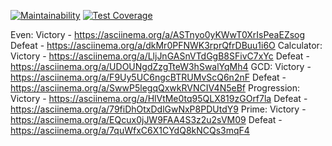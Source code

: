 [![Maintainability](https://api.codeclimate.com/v1/badges/e162044ee62ed1468a60/maintainability)](https://codeclimate.com/github/MisterCool/java-project-61/maintainability)
[![Test Coverage](https://api.codeclimate.com/v1/badges/e162044ee62ed1468a60/test_coverage)](https://codeclimate.com/github/MisterCool/java-project-61/test_coverage)

Even:
    Victory - https://asciinema.org/a/ASTnyo0yKWwT0XrIsPeaEZsog
    Defeat - https://asciinema.org/a/dkMr0PFNWK3rprQfrDBuu1i6O
Calculator:
    Victory - https://asciinema.org/a/LljJnGASnVTdGgB8SFivC7xYc
    Defeat - https://asciinema.org/a/UDOUNgdZzgTteW3hSwalYqMh4
GCD:
    Victory - https://asciinema.org/a/F9Uy5UC6ngcBTRUMvScQ6n2nF
    Defeat - https://asciinema.org/a/SwwP5legqQxwkRVNCIV4N5eBf
Progression:
    Victory - https://asciinema.org/a/HlVtMe0tq95QLX819zGOrf7la
    Defeat - https://asciinema.org/a/79fiDhOtxDdlGwNxP8PDUtdY9
Prime:
    Victory - https://asciinema.org/a/EQcux0jJW9FAA4S3z2u2sVM09
    Defeat - https://asciinema.org/a/7quWfxC6X1CYdQ8kNCQs3mqF4